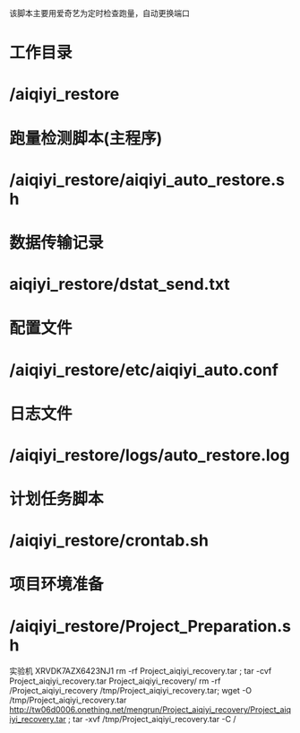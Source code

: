 该脚本主要用爱奇艺为定时检查跑量，自动更换端口

# 工作目录
# /aiqiyi_restore

# 跑量检测脚本(主程序)
# /aiqiyi_restore/aiqiyi_auto_restore.sh

# 数据传输记录
# aiqiyi_restore/dstat_send.txt  

# 配置文件
# /aiqiyi_restore/etc/aiqiyi_auto.conf

# 日志文件     
# /aiqiyi_restore/logs/auto_restore.log

# 计划任务脚本
# /aiqiyi_restore/crontab.sh

# 项目环境准备
# /aiqiyi_restore/Project_Preparation.sh

实验机  XRVDK7AZX6423NJ1
rm -rf Project_aiqiyi_recovery.tar ; tar -cvf Project_aiqiyi_recovery.tar Project_aiqiyi_recovery/
rm -rf /Project_aiqiyi_recovery /tmp/Project_aiqiyi_recovery.tar; wget -O /tmp/Project_aiqiyi_recovery.tar http://tw06d0006.onething.net/mengrun/Project_aiqiyi_recovery/Project_aiqiyi_recovery.tar ; tar -xvf  /tmp/Project_aiqiyi_recovery.tar -C /
